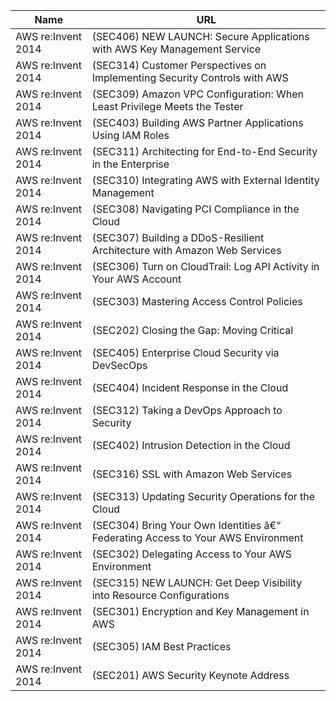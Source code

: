| Name                                                                                                  | URL                                         |
|-------------------------------------------------------------------------------------------------------|---------------------------------------------|
| AWS re:Invent 2014 | (SEC406) NEW LAUNCH: Secure Applications with AWS Key Management Service         | https://www.youtube.com/watch?v=0kWpm1FyG_Q |
| AWS re:Invent 2014 | (SEC314) Customer Perspectives on Implementing Security Controls with AWS        | https://www.youtube.com/watch?v=E4bGk5WCtUU |
| AWS re:Invent 2014 | (SEC309) Amazon VPC Configuration: When Least Privilege Meets the Tester         | https://www.youtube.com/watch?v=kBCbz7L52-Q |
| AWS re:Invent 2014 | (SEC403) Building AWS Partner Applications Using IAM Roles                       | https://www.youtube.com/watch?v=JbmJ4BSpNqE |
| AWS re:Invent 2014 | (SEC311) Architecting for End-to-End Security in the Enterprise                  | https://www.youtube.com/watch?v=IT-krK_wI3o |
| AWS re:Invent 2014 | (SEC310) Integrating AWS with External Identity Management                       | https://www.youtube.com/watch?v=Y3uSYpFJVvQ |
| AWS re:Invent 2014 | (SEC308) Navigating PCI Compliance in the Cloud                                  | https://www.youtube.com/watch?v=LUGe0lofYa0 |
| AWS re:Invent 2014 | (SEC307) Building a DDoS-Resilient Architecture with Amazon Web Services         | https://www.youtube.com/watch?v=OT2y3DzMEmQ |
| AWS re:Invent 2014 | (SEC306) Turn on CloudTrail: Log API Activity in Your AWS Account                | https://www.youtube.com/watch?v=BJprWgompq0 |
| AWS re:Invent 2014 | (SEC303) Mastering Access Control Policies                                       | https://www.youtube.com/watch?v=0WI5sirOvco |
| AWS re:Invent 2014 | (SEC202) Closing the Gap: Moving Critical                                        | https://www.youtube.com/watch?v=fIqVS0mI83w |
| AWS re:Invent 2014 | (SEC405) Enterprise Cloud Security via DevSecOps                                 | https://www.youtube.com/watch?v=gT6djiVrJxs |
| AWS re:Invent 2014 | (SEC404) Incident Response in the Cloud                                          | https://www.youtube.com/watch?v=nzSrRvADh6g |
| AWS re:Invent 2014 | (SEC312) Taking a DevOps Approach to Security                                    | https://www.youtube.com/watch?v=Ck9HvlKxKPs |
| AWS re:Invent 2014 | (SEC402) Intrusion Detection in the Cloud                                        | https://www.youtube.com/watch?v=WUQNeMhkaco |
| AWS re:Invent 2014 | (SEC316) SSL with Amazon Web Services                                            | https://www.youtube.com/watch?v=8AODa_AazY4 |
| AWS re:Invent 2014 | (SEC313) Updating Security Operations for the Cloud                              | https://www.youtube.com/watch?v=mGZZ20wxjrg |
| AWS re:Invent 2014 | (SEC304) Bring Your Own Identities â€“ Federating Access to Your AWS Environment | https://www.youtube.com/watch?v=debJ3o5w0MA |
| AWS re:Invent 2014 | (SEC302) Delegating Access to Your AWS Environment                               | https://www.youtube.com/watch?v=0zJuULHFS6A |
| AWS re:Invent 2014 | (SEC315) NEW LAUNCH: Get Deep Visibility into Resource Configurations            | https://www.youtube.com/watch?v=zP5giSxe8fM |
| AWS re:Invent 2014 | (SEC301) Encryption and Key Management in AWS                                    | https://www.youtube.com/watch?v=bqIYI3mDsd4 |
| AWS re:Invent 2014 | (SEC305) IAM Best Practices                                                      | https://www.youtube.com/watch?v=ZhvXW-ILyPs |
| AWS re:Invent 2014 | (SEC201) AWS Security Keynote Address                                            | https://www.youtube.com/watch?v=OEK7mHn4JLs |

